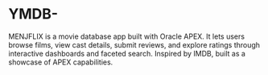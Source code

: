 # YMDB-
MENJFLIX is a movie database app built with Oracle APEX. It lets users browse films, view cast details, submit reviews, and explore ratings through interactive dashboards and faceted search. Inspired by IMDB, built as a showcase of APEX capabilities.
